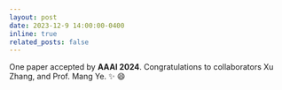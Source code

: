 ```yaml
---
layout: post
date: 2023-12-9 14:00:00-0400
inline: true
related_posts: false
---
```


One paper accepted by **AAAI 2024**. Congratulations to collaborators Xu Zhang, and Prof. Mang Ye.  :sparkles: :smile:
